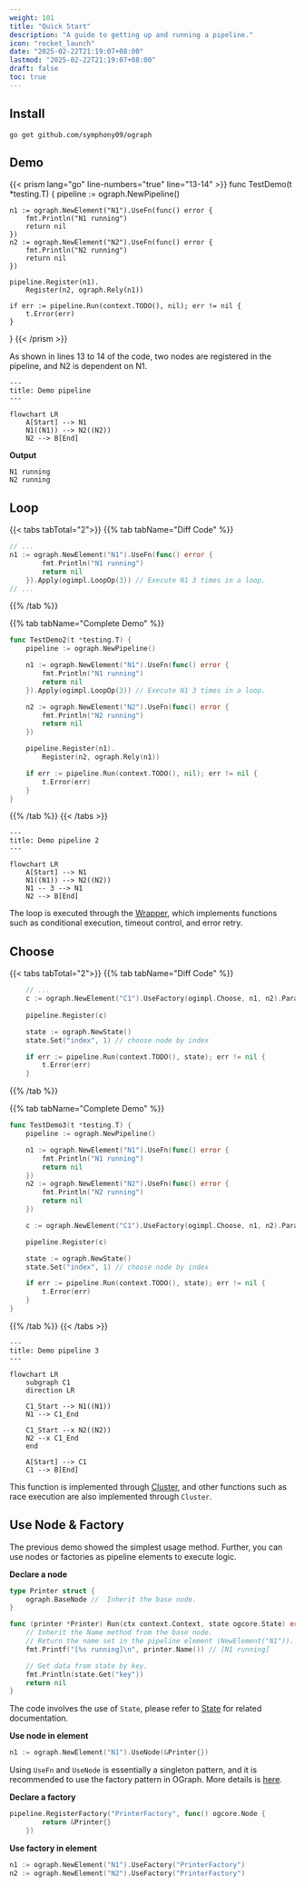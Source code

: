 ```yaml
---
weight: 101
title: "Quick Start"
description: "A guide to getting up and running a pipeline."
icon: "rocket_launch"
date: "2025-02-22T21:19:07+08:00"
lastmod: "2025-02-22T21:19:07+08:00"
draft: false
toc: true
---
```


## Install

```shell
go get github.com/symphony09/ograph
```

## Demo

{{< prism lang="go" line-numbers="true" line="13-14" >}}
func TestDemo(t *testing.T) {
	pipeline := ograph.NewPipeline()

	n1 := ograph.NewElement("N1").UseFn(func() error {
		fmt.Println("N1 running")
		return nil
	})
	n2 := ograph.NewElement("N2").UseFn(func() error {
		fmt.Println("N2 running")
		return nil
	})

	pipeline.Register(n1).
		Register(n2, ograph.Rely(n1))

	if err := pipeline.Run(context.TODO(), nil); err != nil {
		t.Error(err)
	}
}
{{< /prism >}}

As shown in lines 13 to 14 of the code, two nodes are registered in the pipeline, and N2 is dependent on N1.

```mermaid
---
title: Demo pipeline
---

flowchart LR
	A[Start] --> N1
    N1((N1)) --> N2((N2))
	N2 --> B[End]

```

**Output**

```
N1 running
N2 running
```

## Loop

{{< tabs tabTotal="2">}}
{{% tab tabName="Diff Code" %}}

```go
// ...
n1 := ograph.NewElement("N1").UseFn(func() error {
		fmt.Println("N1 running")
		return nil
	}).Apply(ogimpl.LoopOp(3)) // Execute N1 3 times in a loop.
// ...
```

{{% /tab %}}

{{% tab tabName="Complete Demo" %}}

```go
func TestDemo2(t *testing.T) {
	pipeline := ograph.NewPipeline()

	n1 := ograph.NewElement("N1").UseFn(func() error {
		fmt.Println("N1 running")
		return nil
	}).Apply(ogimpl.LoopOp(3)) // Execute N1 3 times in a loop.

	n2 := ograph.NewElement("N2").UseFn(func() error {
		fmt.Println("N2 running")
		return nil
	})

	pipeline.Register(n1).
		Register(n2, ograph.Rely(n1))

	if err := pipeline.Run(context.TODO(), nil); err != nil {
		t.Error(err)
	}
}
```

{{% /tab %}}
{{< /tabs >}}

```mermaid
---
title: Demo pipeline 2
---

flowchart LR
	A[Start] --> N1
    N1((N1)) --> N2((N2))
	N1 -- 3 --> N1
	N2 --> B[End]
```

The loop is executed through the [Wrapper](features/wrapper.md), which implements functions such as conditional execution, timeout control, and error retry.

## Choose

{{< tabs tabTotal="2">}}
{{% tab tabName="Diff Code" %}}

```go
	// ...
	c := ograph.NewElement("C1").UseFactory(ogimpl.Choose, n1, n2).Params("ChooseExpr", "index")
	
	pipeline.Register(c)

	state := ograph.NewState()
	state.Set("index", 1) // choose node by index

	if err := pipeline.Run(context.TODO(), state); err != nil {
		t.Error(err)
	}
```

{{% /tab %}}

{{% tab tabName="Complete Demo" %}}

```go
func TestDemo3(t *testing.T) {
	pipeline := ograph.NewPipeline()

	n1 := ograph.NewElement("N1").UseFn(func() error {
		fmt.Println("N1 running")
		return nil
	})
	n2 := ograph.NewElement("N2").UseFn(func() error {
		fmt.Println("N2 running")
		return nil
	})

	c := ograph.NewElement("C1").UseFactory(ogimpl.Choose, n1, n2).Params("ChooseExpr", "index")

	pipeline.Register(c)

	state := ograph.NewState()
	state.Set("index", 1) // choose node by index

	if err := pipeline.Run(context.TODO(), state); err != nil {
		t.Error(err)
	}
}
```

{{% /tab %}}
{{< /tabs >}}

```mermaid
---
title: Demo pipeline 3
---

flowchart LR
	subgraph C1
	direction LR

	C1_Start --> N1((N1))
	N1 --> C1_End

	C1_Start --x N2((N2))
	N2 --x C1_End
    end

	A[Start] --> C1
	C1 --> B[End]
```

This function is implemented through [Cluster](features/cluster.md), and other functions such as race execution are also implemented through `Cluster`.

## Use Node & Factory

The previous demo showed the simplest usage method. Further, you can use nodes or factories as pipeline elements to execute logic.

**Declare a node**
```go
type Printer struct {
	ograph.BaseNode //  Inherit the base node.
}

func (printer *Printer) Run(ctx context.Context, state ogcore.State) error {
	// Inherit the Name method from the base node.
	// Return the name set in the pipeline element (NewElement("N1")).
	fmt.Printf("[%s running]\n", printer.Name()) // [N1 running]

	// Get data from state by key.
	fmt.Println(state.Get("key"))
	return nil
}
```

The code involves the use of `State`, please refer to [State](./features/state.md) for related documentation.

**Use node in element**
```go
n1 := ograph.NewElement("N1").UseNode(&Printer{})
```

Using `UseFn` and `UseNode` is essentially a singleton pattern, and it is recommended to use the factory pattern in OGraph. More details is [here](features/factory.md).

**Declare a factory**

```go
pipeline.RegisterFactory("PrinterFactory", func() ogcore.Node {
		return &Printer{}
	})
```

**Use factory in element**

```go
n1 := ograph.NewElement("N1").UseFactory("PrinterFactory")
n2 := ograph.NewElement("N2").UseFactory("PrinterFactory")
```